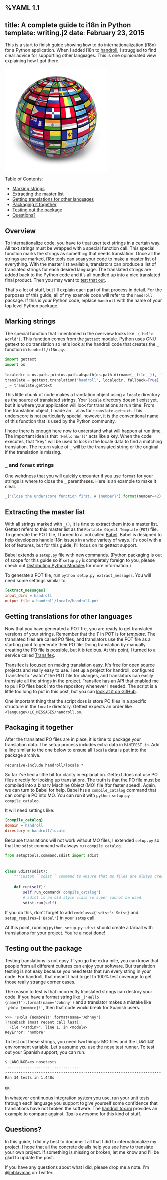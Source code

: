 %YAML 1.1
---
title: A complete guide to i18n in Python
template: writing.j2
date: February 23, 2015
---
This is a start to finish guide showing how to do internationalization (i18n)
for a Python application. When I added i18n to [handroll][hr], I struggled to
find clear advice for supporting other languages. This is one opinionated
view explaining how I got there.

<img class='book' src='translation.png'>

[hr]: http://handroll.github.io/

Table of Contents:

* [Marking strings](#marking)
* [Extracting the master list](#extracting)
* [Getting translations for other languages](#pot2po)
* [Packaging it together](#packaging)
* [Testing out the package](#testing)
* [Questions?](#questions)

## Overview

To internationalize code, you have to treat user text strings in a certain
way. All text strings must be wrapped with a special function call. This
special function marks the strings as something that needs translation.
Once all the strings are marked, i18n tools can scan your code to make
a master list of everything. With the master list available, translators
can produce a list of translated strings for each desired language. The
translated strings are added back to the Python code and it's all
bundled up into a nice translated final product. Then you may want
to [test that out][packaging].

[packaging]: /2013/test-your-packaging.html

That's a lot of stuff, but I'll explain each part of that process in detail.
For the purposes of this guide, all of my example code will refer to the
`handroll` package. If this is your Python code, replace `handroll` with
the name of your top level Python package.

<a id='marking'></a>
## Marking strings

The special function that I mentioned in the overview looks like
`_('Hello World')`. This function comes from the `gettext` module.
Python uses GNU gettext to do translation so let's look at the handroll
code that creates the `_` function in `handroll/i18n.py`.

```python
import gettext
import os

localedir = os.path.join(os.path.abspath(os.path.dirname(__file__)), 'locale')
translate = gettext.translation('handroll', localedir, fallback=True)
_ = translate.gettext
```

This little chunk of code makes a translation object using a `locale`
directory as the source of translated strings. Your `locale` directory
doesn't exist yet, but it is where your application will look for
translations at run time. From the translation object, I made an `_`
alias for `translate.gettext`. This underscore is not particularly
special, however, it is the conventional name of this function that is
used by the Python community.

I hope there is enough here now to understand what will happen at run
time. The important idea is that `'Hello World'` acts like a key.
When the code executes, that "key" will be used to look in the locale
data to find a matching translation. The return value of `_` will
be the translated string or the original if the translation is
missing.

### `_` and `format` strings

One weirdness that you will quickly encounter if you use `format`
for your strings is where to close the `_` parentheses. Here is an
example to make it clear.

```python
_('Close the underscore function first. A {number}').format(number=42)
```

<a id='extracting'></a>
## Extracting the master list

With all strings marked with `_()`, it is time to extract them into
a master list. Gettext refers to this master list as the `Portable
Object Template` (`POT`) file. To generate the POT file, I turned
to a tool called [Babel][babel]. Babel is designed to help
developers handle i18n issues in a wide variety of ways. It's cool
with a lot of features, but for this guide, I'll focus on its
gettext support.

[babel]: http://babel.pocoo.org/

Babel extends a `setup.py` file with new commands. (Python packaging
is out of scope for this guide so if `setup.py` is completely foreign
to you, please check out [Distributing Python Modules][distutils]
for more information.)

[distutils]: https://docs.python.org/2/distutils/introduction.html

To generate a POT file, run `python setup.py extract_messages`. You
will need some settings similar to:

```ini
[extract_messages]
input_dirs = handroll
output_file = handroll/locale/handroll.pot
```

<a id='pot2po'></a>
## Getting translations for other languages

Now that you have generated a POT file, you are ready to get translated
versions of your strings. Remember that the *T* in POT is for *template*.
The translated files are called PO files, and translators use the POT file
as a starting point to generate their PO file. Doing translation by
manually creating the PO file is possible, but it is tedious.
At this point, I turned to a service called [Transifex][transifex].

[transifex]: https://www.transifex.com/

Transifex is focused on making translation easy. It's free for
open source projects and really easy to use. I set up a project
for handroll, configured Transifex to "watch" the POT file for
changes, and translators can easily translate all the strings in
the project. Transifex has an API that enabled me to pull PO files
back into the repository whenever I needed. The script is a little
too long to put in this post, but you can [look at it on GitHub][script].

[script]: https://github.com/handroll/handroll/blob/master/transifex.py

One important thing that the script does is store PO files in a
specific structure in the `locale` directory. Gettext expects an
order like `<language>/LC_MESSAGES/handroll.po`.

<a id='packaging'></a>
## Packaging it together

After the translated PO files are in place, it is time to package
your translation data. The setup process includes extra data in
`MANIFEST.in`. Add a line similar to the one below to ensure all
`locale` data is put into the package archive.

`recursive-include handroll/locale *`

So far I've lied a little bit for clarity in explanation. Gettext
does not use PO files directly for looking up translations. The
truth is that the PO file must be compiled into a binary Machine
Object (MO) file (for faster speed). Again, we can turn to Babel
for help. Babel has a `compile_catalog` command that can compile
PO into MO. You can run it with `python setup.py compile_catalog`.

It will need settings like:

```ini
[compile_catalog]
domain = handroll
directory = handroll/locale
```

Because translations will not work without MO files, I extended
`setup.py` so that the `sdist` command will always run
`compile_catalog`.

```python
from setuptools.command.sdist import sdist


class Sdist(sdist):
    """Custom ``sdist`` command to ensure that mo files are always created."""

    def run(self):
        self.run_command('compile_catalog')
        # sdist is an old style class so super cannot be used.
        sdist.run(self)
```

If you do this, don't forget to add `cmdclass={'sdist': Sdist}` and
`setup_requires=['Babel']` in your `setup` call.

At this point, running `python setup.py sdist` should create a
tarball with translations for your project. You're almost done!

<a id='testing'></a>
## Testing out the package

Testing translations is not easy. If you go the extra mile, you can
know that people from all different cultures can enjoy your software.
But translation testing is not easy because you need tests that run
every string in your code. For handroll, that meant I had to get to
100% test coverage to get those really strange corner cases.

The reason to test is that incorrectly translated strings can destroy
your code. If you have a format string like
`_('Hello {name}!').format(name='Johnny')` and a translator makes a
mistake like `'¡Hola {nombre}!'`, then that code would break for Spanish
users.

```pycon
>>> '¡Hola {nombre}!'.format(name='Johnny')
Traceback (most recent call last):
  File "<stdin>", line 1, in <module>
KeyError: 'nombre'
```

To test out these strings, you need two things: MO files and the
`LANGUAGE` environment variable. Let's assume you use the
[nose][nose] test runner. To test out your Spanish support, you
can run:

[nose]: https://nose.readthedocs.org/en/latest/

```bash
$ LANGUAGE=es nosetests
..................................
----------------------------------------------------------------------
Ran 34 tests in 1.440s

OK
```

In whatever continuous integration system you use, run your unit
tests through each language you support to give yourself some
confidence that translations have not broken the software. The
[handroll tox.ini][toxini] provides an example to compare against.
[Tox][tox] is awesome for this kind of stuff.

[toxini]: https://github.com/handroll/handroll/blob/master/tox.ini
[tox]: https://tox.readthedocs.org/en/latest/

<a id='questions'></a>
## Questions?

In this guide, I did my best to document all that I did to
internationalize my project. I hope that all the concrete details
help you see how to translate your own project. If something is
missing or broken, let me know and I'll be glad to update the post.

If you have any questions about what I did, please drop me a note.
I'm [@mblayman][twitter] on Twitter.

[twitter]: https://twitter.com/mblayman
